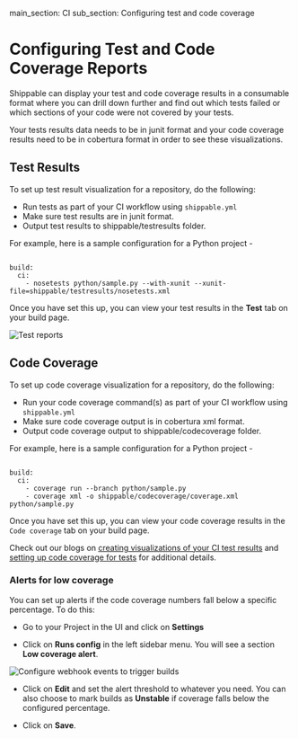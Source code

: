 main_section: CI
sub_section: Configuring test and code coverage

# Configuring Test and Code Coverage Reports

Shippable can display your test and code coverage results in a consumable format where you can drill down further and find out which tests failed or which sections of your code were not covered by your tests.

Your tests results data needs to be in junit format and your code coverage results need to be in cobertura format in order to see these visualizations.

## Test Results

To set up test result visualization for a repository, do the following:

- Run tests as part of your CI workflow using `shippable.yml`
- Make sure test results are in junit format.
- Output test results to shippable/testresults folder.

For example, here is a sample configuration for a Python project -

```

build:
  ci:
    - nosetests python/sample.py --with-xunit --xunit-file=shippable/testresults/nosetests.xml

```

Once you have set this up, you can view your test results in the **Test** tab on your build page.

<img src="../../images/ci/view-test-report.png" alt="Test reports">


## Code Coverage

To set up code coverage visualization for a repository, do the following:

- Run your code coverage command(s) as part of your CI workflow using `shippable.yml`
- Make sure code coverage output is in cobertura xml format.
- Output code coverage output to shippable/codecoverage folder.

For example, here is a sample configuration for a Python project -

```

build:
  ci:  
    - coverage run --branch python/sample.py
    - coverage xml -o shippable/codecoverage/coverage.xml python/sample.py

```

Once you have set this up, you can view your code coverage results in the `Code coverage` tab on your build page.

Check out our blogs on [creating visualizations of your CI test results](http://blog.shippable.com/setting-up-continuous-integration-test-result-visualization) and [setting up code coverage for tests](http://blog.shippable.com/setting-up-code-coverage-visualization-for-tests-in-ci) for additional details.

### Alerts for low coverage

You can set up alerts if the code coverage numbers fall below a specific percentage. To do this:

- Go to your Project in the UI and click on **Settings**

- Click on **Runs config** in the left sidebar menu. You will see a section **Low coverage alert**.

<img src="/images/ci/low-coverage-alert.png" alt="Configure webhook events to trigger builds">

- Click on **Edit** and set the alert threshold to whatever you need. You can also choose to mark builds as **Unstable** if coverage falls below the configured percentage.

- Click on **Save**.
